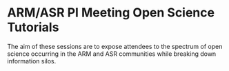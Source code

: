# ARM/ASR PI Meeting Open Science Tutorials

The aim of these sessions are to expose attendees to the spectrum of open science occurring in the ARM and ASR communities while breaking down information silos.

